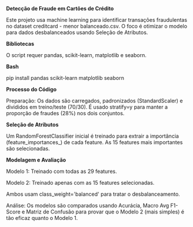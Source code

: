 **Detecção de Fraude em Cartões de Crédito**

Este projeto usa machine learning para identificar transações fraudulentas no dataset creditcard - menor balanceado.csv. O foco é otimizar o modelo para dados desbalanceados usando Seleção de Atributos.

**Bibliotecas**

O script requer pandas, scikit-learn, matplotlib e seaborn.

**Bash**

pip install pandas scikit-learn matplotlib seaborn

**Processo do Código**

Preparação: Os dados são carregados, padronizados (StandardScaler) e divididos em treino/teste (70/30). É usado stratify=y para manter a proporção de fraudes (28%) nos dois conjuntos.

**Seleção de Atributos**

Um RandomForestClassifier inicial é treinado para extrair a importância (feature_importances_) de cada feature. As 15 features mais importantes são selecionadas.

**Modelagem e Avaliação**

Modelo 1: Treinado com todas as 29 features.

Modelo 2: Treinado apenas com as 15 features selecionadas.

Ambos usam class_weight='balanced' para tratar o desbalanceamento.

Análise: Os modelos são comparados usando Acurácia, Macro Avg F1-Score e Matriz de Confusão para provar que o Modelo 2 (mais simples) é tão eficaz quanto o Modelo 1.
